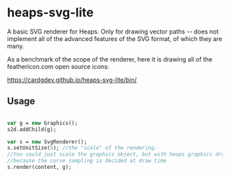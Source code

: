 # heaps-svg-lite

A basic SVG renderer for Heaps. Only for drawing vector paths -- does not implement all of the advanced features of the SVG format, of which they are many. 

As a benchmark of the scope of the renderer, here it is drawing all of the feathericon.com open source icons:

https://cardgdev.github.io/heaps-svg-lite/bin/


## Usage
```haxe

var g = new Graphics();
s2d.addChild(g);

var s = new SvgRenderer();
s.setUnitSize(5); //the "scale" of the rendering. 
//You could just scale the graphics object, but with heaps graphics drawing you get higher fidelity drawing large and scaling down
//because the curve sampling is decided at draw time
s.render(content, g);


```

